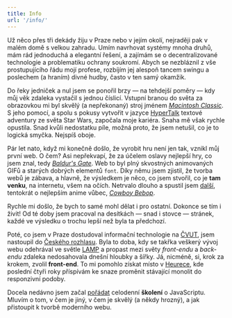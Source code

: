 ```yaml
---
title: Info
url: '/info/'
---
```


Už něco přes tři dekády žiju v Praze nebo v jejím okolí, nejraději pak v malém domě s velkou zahradu. Umím navrhovat systémy mnoha druhů, mám rád jednoduchá a elegantní řešení, a zajímám se o decentralizované technologie a problematiku ochrany soukromí. Abych se nezbláznil z vše prostupujícího řádu mojí profese, rozbíjím jej alespoň tancem swingu a poslechem (a hraním) divné hudby, často v ten samý okamžik.

<!--more-->

Do řeky jedniček a nul jsem se ponořil brzy — na tehdejší poměry — kdy můj věk zdaleka vystačil s jednou číslicí. Vstupní branou do světa za obrazovkou mi byl skvělý (a nepřekonaný) stroj jménem [*Macintosh Classic*](https://en.wikipedia.org/wiki/Macintosh_Classic). S jeho pomocí, a spolu s pokusy vytvořit v jazyce [HyperTalk](https://en.wikipedia.org/wiki/HyperTalk) textové adventury ze světa Star Wars, započala moje kariéra. Snaha mě však rychle opustila. Snad kvůli nedostatku píle, možná proto, že jsem netušil, co je to logická smyčka. Nejspíš oboje.

Pár let nato, když mi konečně došlo, že vyrobit hru není jen tak, vznikl můj první web. O čem? Asi nepřekvapí, že za účelem oslavy nejlepší hry, co jsem znal, tedy [*Baldur's Gate*](https://en.wikipedia.org/wiki/Baldur%27s_Gate). Web to byl plný skvostných animovaných GIFů a starých dobrých elementů `font`. Díky němu jsem zjistil, že tvorba webů je zábava, a hlavně, že výsledkem je něco, co jsem stvořil, co je **tam venku**, na internetu, všem na očích. Netrvalo dlouho a spustil jsem [další](https://web.archive.org/web/20040902061956/http://cowboybebop.wz.cz/film.html), tentokrát o nejlepším anime vůbec, [*Cowboy Bebop*](https://cs.wikipedia.org/wiki/Kovboj_Bebop).

Rychle mi došlo, že bych to samé mohl dělat i pro ostatní. Dokonce se tím i živit! Od té doby jsem pracoval na desítkách — snad i stovce — stránek, každé ve výsledku o trochu lepší než byla ta předchozí.

Poté, co jsem v Praze dostudoval informační technologie na [ČVUT](https://www.fit.cvut.cz), jsem nastoupil do [Českého rozhlasu](https://www.rozhlas.cz). Byla to doba, kdy se takřka veškerý vývoj webu odehrával ve světle [LAMP](https://cs.wikipedia.org/wiki/LAMP) a propast mezi světy *front-endu* a *back-endu* zdaleka nedosahovala dnešní hloubky a šířky. Já, nicméně, si, krok za krokem, zvolil **front-end**. To mi pomohlo získat místo v [Heurece](https://m.heureka.cz), kde poslední čtyři roky příspívám ke snaze proměnit stávající monolit do responzivní podoby.

Docela nedávno jsem začal [pořádat](/skoleni/) celodenní **školení** o JavaScriptu. Mluvím o tom, v čem je jiný, v čem je skvělý (a někdy hrozný), a jak přistoupit k tvorbě moderního webu.